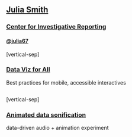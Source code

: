 ## [Julia Smith](http://julia67.github.io/)

### [Center for Investigative Reporting](http://cironline.org/)

#### [@julia67](http://twitter.com/julia67)

[vertical-sep]

### <a target="_blank" href="https://github.com/julia67/data-viz-for-all">Data Viz for All</a>

Best practices for mobile, accessible interactives

<!-- .element: class="proj_desc"-->

<a target="_blank" href="https://github.com/julia67/data-viz-for-all">
    <img alt="" class="img_60" data-src="images/julia1.jpg"></img>
</a>

[vertical-sep]

### <a target="_blank" href="http://julia-smith.com/animated-data-sonification/">Animated data sonification</a>

data-driven audio + animation experiment

<!-- .element: class="proj_desc"-->

<a target="_blank" href="http://julia-smith.com/animated-data-sonification/">
    <img alt="" class="img_60" data-src="images/julia2.jpg"></img>
</a>